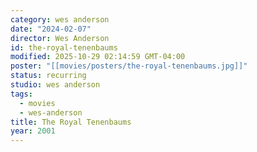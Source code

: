 ```yaml
---
category: wes anderson
date: "2024-02-07"
director: Wes Anderson
id: the-royal-tenenbaums
modified: 2025-10-29 02:14:59 GMT-04:00
poster: "[[movies/posters/the-royal-tenenbaums.jpg]]"
status: recurring
studio: wes anderson
tags:
  - movies
  - wes-anderson
title: The Royal Tenenbaums
year: 2001
---
```

